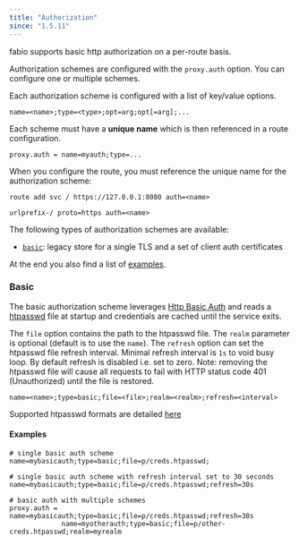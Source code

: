 ```yaml
---
title: "Authorization"
since: "1.5.11"
---
```


fabio supports basic http authorization on a per-route basis.

<!--more-->

Authorization schemes are configured with the `proxy.auth` option.
You can configure one or multiple schemes.

Each authorization scheme is configured with a list of
key/value options.

    name=<name>;type=<type>;opt=arg;opt[=arg];...

Each scheme must have a **unique name** which is then
referenced in a route configuration.

    proxy.auth = name=myauth;type=...

When you configure the route, you must reference the unique name for the authorization scheme:

    route add svc / https://127.0.0.1:8080 auth=<name>

    urlprefix-/ proto=https auth=<name>

The following types of authorization schemes are available:

* [`basic`](#basic): legacy store for a single TLS and a set of client auth certificates

At the end you also find a list of [examples](#examples).

### Basic

The basic authorization scheme leverages [Http Basic Auth](https://en.wikipedia.org/wiki/Basic_access_authentication) and reads a [htpasswd](https://httpd.apache.org/docs/2.4/misc/password_encryptions.html) file at startup and credentials are cached until the service exits.

The `file` option contains the path to the htpasswd file. The `realm` parameter is optional (default is to use the `name`). The `refresh` option can set the htpasswd file refresh interval. Minimal refresh interval is `1s` to void busy loop. By default refresh is disabled i.e. set to zero.
Note: removing the htpasswd file will cause all requests to fail with HTTP status code 401 (Unauthorized) until the file is restored.

    name=<name>;type=basic;file=<file>;realm=<realm>;refresh=<interval>

Supported htpasswd formats are detailed [here](https://github.com/tg123/go-htpasswd)

#### Examples

    # single basic auth scheme
    name=mybasicauth;type=basic;file=p/creds.htpasswd;

    # single basic auth scheme with refresh interval set to 30 seconds
    name=mybasicauth;type=basic;file=p/creds.htpasswd;refresh=30s

    # basic auth with multiple schemes
    proxy.auth = name=mybasicauth;type=basic;file=p/creds.htpasswd;refresh=30s
                 name=myotherauth;type=basic;file=p/other-creds.htpasswd;realm=myrealm